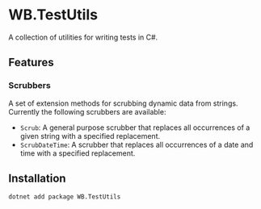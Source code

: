 # WB.TestUtils

A collection of utilities for writing tests in C#.

## Features

### Scrubbers

A set of extension methods for scrubbing dynamic data from strings. Currently the following scrubbers are available:

- `Scrub`: A general purpose scrubber that replaces all occurrences of a given string with a specified replacement.
- `ScrubDateTime`: A scrubber that replaces all occurrences of a date and time with a specified replacement.

## Installation

```bash
dotnet add package WB.TestUtils
```
